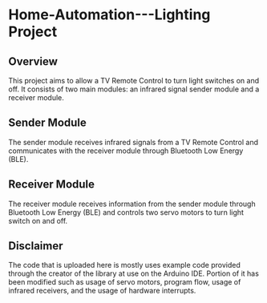 # Home-Automation---Lighting Project

## Overview
This project aims to allow a TV Remote Control to turn light switches on and off. It consists of two main modules: an infrared signal sender module and a receiver module. 

## Sender Module
The sender module receives infrared signals from a TV Remote Control and communicates with the receiver module through Bluetooth Low Energy (BLE). 

## Receiver Module
The receiver module receives information from the sender module through Bluetooth Low Energy (BLE) and controls two servo motors to turn light switch on and off. 

## Disclaimer
The code that is uploaded here is mostly uses example code provided through the creator of the library at use on the Arduino IDE. Portion of it has been modified such as
usage of servo motors, program flow, usage of infrared receivers, and the usage of hardware interrupts. 
